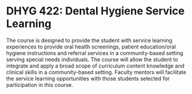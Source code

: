 # DHYG 422: Dental Hygiene Service Learning

The course is designed to provide the student with service learning experiences to provide oral health screenings, patient education/oral hygiene instructions and referral services in a community-based setting serving special needs individuals. The course will allow the student to integrate and apply a broad scope of curriculum content knowledge and clinical skills in a community-based setting. Faculty mentors will facilitate the service learning opportunities with those students selected for participation in this course.